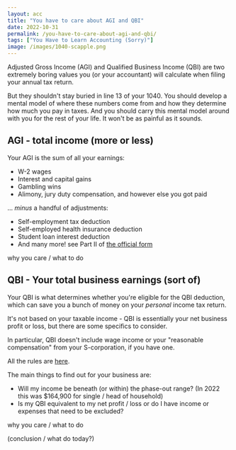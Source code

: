 ```yaml
---
layout: acc
title: "You have to care about AGI and QBI"
date: 2022-10-31
permalink: /you-have-to-care-about-agi-and-qbi/
tags: ["You Have to Learn Accounting (Sorry)"]
image: /images/1040-scapple.png
---
```


Adjusted Gross Income (AGI) and Qualified Business Income (QBI) are two extremely boring values you (or your accountant) will calculate when filing your annual tax return. 

But they shouldn't stay buried in line 13 of your 1040. You should develop a mental model of where these numbers come from and how they determine how much you pay in taxes. And you should carry this mental model around with you for the rest of your life. It won't be as painful as it sounds.

## AGI - total income (more or less)

Your AGI is the sum of all your earnings:

- W-2 wages
- Interest and capital gains
- Gambling wins
- Alimony, jury duty compensation, and however else you got paid

... _minus_ a handful of adjustments:

- Self-employment tax deduction
- Self-employed health insurance deduction
- Student loan interest deduction
- And many more! see Part II of [the official form](https://www.irs.gov/pub/irs-pdf/f1040s1.pdf)

why you care / what to do

## QBI - Your total business earnings (sort of)

Your QBI is what determines whether you're eligible for the QBI deduction, which can save you a bunch of money on your _personal_ income tax return.

It's not based on your taxable income - QBI is essentially your net business profit or loss, but there are some specifics to consider.

In particular, QBI doesn't include wage income or your "reasonable compensation" from your S-corporation, if you have one.

All the rules are [here](https://www.irs.gov/instructions/i8995).

The main things to find out for your business are:

- Will my income be beneath (or within) the phase-out range? (In 2022 this was $164,900 for single / head of household)
- Is my QBI equivalent to my net profit / loss or do I have income or expenses that need to be excluded?

why you care / what to do

(conclusion / what do today?)

